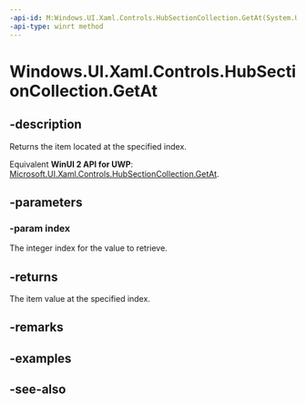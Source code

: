 ```yaml
---
-api-id: M:Windows.UI.Xaml.Controls.HubSectionCollection.GetAt(System.UInt32)
-api-type: winrt method
---
```


<!-- Method syntax
public Windows.UI.Xaml.Controls.HubSection GetAt(System.UInt32 index)
-->

# Windows.UI.Xaml.Controls.HubSectionCollection.GetAt

## -description
Returns the item located at the specified index.

Equivalent **WinUI 2 API for UWP**: [Microsoft.UI.Xaml.Controls.HubSectionCollection.GetAt](/windows/winui/api/microsoft.ui.xaml.controls.hubsectioncollection.getat).

## -parameters
### -param index
The integer index for the value to retrieve.

## -returns
The item value at the specified index.

## -remarks

## -examples

## -see-also
